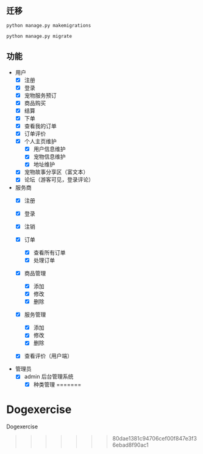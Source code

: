 

## 迁移

```shell
python manage.py makemigrations

python manage.py migrate
```

## 功能

- 用户
  - [x] 注册
  - [x] 登录
  - [x] 宠物服务预订
  - [x] 商品购买
  - [x] 结算  
  - [x] 下单
  - [x] 查看我的订单
  - [x] 订单评价
  - [x] 个人主页维护
    - [x] 用户信息维护
    - [x] 宠物信息维护
    - [x] 地址维护
  - [x] 宠物故事分享区（富文本）
  - [x] 论坛（游客可见，登录评论）

- 服务商
  - [x] 注册
  - [x] 登录
  - [x] 注销
  - [x] 订单
    - [x] 查看所有订单
    - [x] 处理订单
  - [x] 商品管理
    - [x] 添加
    - [x] 修改
    - [x] 删除
  - [x] 服务管理
    - [x] 添加
    - [x] 修改
    - [x] 删除
  - [x] 查看评价（用户端）


- 管理员
  - [x] admin 后台管理系统
    - [x] 种类管理
=======
# Dogexercise
Dogexercise
>>>>>>> 80dae1381c94706cef00f847e3f36ebad8f90ac1

